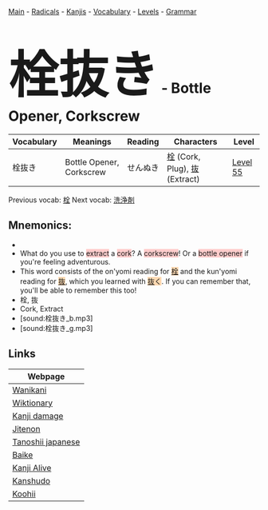 <style> bigfont {font-size: 100px}</style>
[Main](../README.md) -
[Radicals](../radicals.md) -
[Kanjis](../kanjis.md) -
[Vocabulary](../vocabulary.md) -
[Levels](../levels.md) -
[Grammar](../grammar.md)
# <bigfont> 栓抜き</bigfont> - Bottle Opener, Corkscrew 

| Vocabulary | Meanings | Reading | Characters | Level |
| --- | --- | --- | --- | --- |
| 栓抜き | Bottle Opener, Corkscrew | せんぬき |  [栓](../kanjis/栓.md) (Cork, Plug), [抜](../kanjis/抜.md) (Extract) | [Level 55](../levels/wk_level55.md) |

Previous vocab: [栓](栓.md) Next vocab: [洗浄剤](洗浄剤.md) 

## Mnemonics:

* 
* What do you use to <span style="background-color:#ffcccb"> extract</span> a <span style="background-color:#ffcccb"> cork</span>? A <span style="background-color:#ffcccb"> corkscrew</span>! Or a <span style="background-color:#ffcccb"> bottle opener</span> if you're feeling adventurous.
* This word consists of the on'yomi reading for <span style="background-color:#fed8b1"> [栓](https://jisho.org/search/栓)</span> and the kun'yomi reading for <span style="background-color:#fed8b1"> [抜](https://jisho.org/search/抜)</span>, which you learned with <span style="background-color:#fed8b1"> [抜](https://jisho.org/search/抜)く</span>. If you can remember that, you'll be able to remember this too!
* 栓, 抜
* Cork, Extract
* [sound:栓抜き_b.mp3]
* [sound:栓抜き_g.mp3]


## Links 

| Webpage |
| --- |
| [Wanikani          ](https://www.wanikani.com/kanji/栓抜き) |
| [Wiktionary        ](https://en.wiktionary.org/wiki/栓抜き) |
| [Kanji damage      ](http://www.kanjidamage.com/kanji/search?utf8=✓&q=栓抜き) |
| [Jitenon           ](https://jitenon.com/kanji/栓抜き) |
| [Tanoshii japanese ](https://www.tanoshiijapanese.com/dictionary/kanji.cfm?k=栓抜き) |
| [Baike             ](https://baike.baidu.com/item/栓抜き) |
| [Kanji Alive       ](https://app.kanjialive.com/栓抜き) |
| [Kanshudo          ](https://www.kanshudo.com/searchmn?q=栓抜き) |
| [Koohii            ](https://kanji.koohii.com/study/kanji/栓抜き) |
